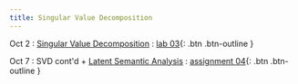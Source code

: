 ```yaml
---
title: Singular Value Decomposition
---
```


Oct 2 
: [Singular Value Decomposition](https://github.com/gallettilance/CS506-Fall2024/raw/main/lecture_10/10_Singular_Value_Decomposition.pdf) 
  : [lab 03](https://github.com/haoyu-bu/CS506-Lab3){: .btn .btn-outline }

Oct 7
: SVD cont'd + [Latent Semantic Analysis](https://github.com/gallettilance/CS506-Fall2024/raw/main/lecture_11/11_Latent_Semantic_Analysis.pdf) 
  : [assignment 04](../assignments/assignment4.md){: .btn .btn-outline }  

